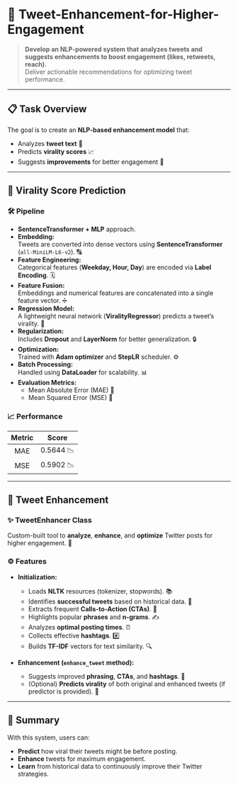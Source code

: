 # 🚀 Tweet-Enhancement-for-Higher-Engagement

> **Develop an NLP-powered system that analyzes tweets and suggests enhancements to boost engagement (likes, retweets, reach).**  
> Deliver actionable recommendations for optimizing tweet performance.

---

## 📋 Task Overview

The goal is to create an **NLP-based enhancement model** that:
- Analyzes **tweet text** 📝
- Predicts **virality scores** 📈
- Suggests **improvements** for better engagement 🚀

---

## 🔹 Virality Score Prediction

### 🛠 Pipeline

- **SentenceTransformer + MLP** approach.
- **Embedding:**  
  Tweets are converted into dense vectors using **SentenceTransformer** (`all-MiniLM-L6-v2`). 🔠
- **Feature Engineering:**  
  Categorical features (**Weekday, Hour, Day**) are encoded via **Label Encoding**. 🗓️
- **Feature Fusion:**  
  Embeddings and numerical features are concatenated into a single feature vector. ➗
- **Regression Model:**  
  A lightweight neural network (**ViralityRegressor**) predicts a tweet’s virality. 🤖
- **Regularization:**  
  Includes **Dropout** and **LayerNorm** for better generalization. 🔒
- **Optimization:**  
  Trained with **Adam optimizer** and **StepLR** scheduler. ⚙️
- **Batch Processing:**  
  Handled using **DataLoader** for scalability. 📊
- **Evaluation Metrics:**  
  - Mean Absolute Error (MAE) 📏
  - Mean Squared Error (MSE) 📏

### 📈 Performance

| Metric | Score |
|:------:|:-----:|
| MAE    | 0.5644 📉 |
| MSE    | 0.5902 📉 |

---

## 🔹 Tweet Enhancement

### ✨ TweetEnhancer Class

Custom-built tool to **analyze**, **enhance**, and **optimize** Twitter posts for higher engagement. 🎯

### ⚙️ Features

- **Initialization:**
  - Loads **NLTK** resources (tokenizer, stopwords). 📚
  - Identifies **successful tweets** based on historical data. 🌟
  - Extracts frequent **Calls-to-Action (CTAs)**. 📢
  - Highlights popular **phrases** and **n-grams**. ✍️
  - Analyzes **optimal posting times**. ⏰
  - Collects effective **hashtags**. #️⃣
  - Builds **TF-IDF** vectors for text similarity. 🔍

- **Enhancement (`enhance_tweet` method):**
  - Suggests improved **phrasing**, **CTAs**, and **hashtags**. 🎯
  - (Optional) **Predicts virality** of both original and enhanced tweets (if predictor is provided). 🔮

---

## 📌 Summary

With this system, users can:
- **Predict** how viral their tweets might be before posting.
- **Enhance** tweets for maximum engagement.
- **Learn** from historical data to continuously improve their Twitter strategies.
